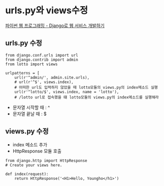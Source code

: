 # urls.py와 views수정

[파이썬 웹 프로그래밍 - Django로 웹 서비스 개발하기](https://www.inflearn.com/course/django-%ED%8C%8C%EC%9D%B4%EC%8D%AC-%EC%9E%A5%EA%B3%A0-%EA%B0%95%EC%A2%8C/)

## urls.py 수정
```
from django.conf.urls import url
from django.contrib import admin
from lotto import views

urlpatterns = [
    url(r'^admin/', admin.site.urls),
    # url(r'^$', views.index),
    # 어떠한 url도 입력하지 않았을 때 lotto모듈의 views.py의 index메소드 실행
    url(r'^lotto/$', views.index, name = 'lotto'),
    # /lotto url로 접속했을 떄 lotto모듈의 views.py의 index메소드를 실행해라
```
- 문자열 시작할 때 : ^
- 문자열 끝날 때 : $


## views.py 수정
  - index 메소드 추가
  - HttpResponse 모듈 호출
```
from django.http import HttpResponse
# Create your views here.

def index(request):
    return HttpResponse('<H1>Hello, Youngho</h1>')
```
